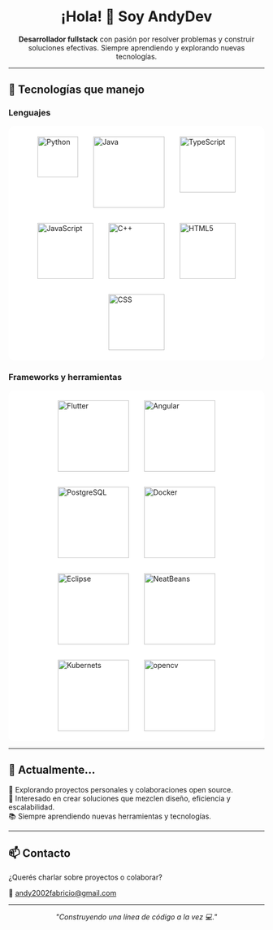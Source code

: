 <h1 align="center">¡Hola! 👋 Soy AndyDev</h1>

<p align="center">
  <b>Desarrollador fullstack</b> con pasión por resolver problemas y construir soluciones efectivas. Siempre aprendiendo y explorando nuevas tecnologías.
</p>

---

## 🧠 Tecnologías que manejo

### Lenguajes
<div style="background-color: white; padding: 20px; border-radius: 10px;">
  <div style="display: flex; gap: 30px; justify-content: center; flex-wrap: wrap;">
    <img src="https://encrypted-tbn0.gstatic.com/images?q=tbn:ANd9GcSG7cdzSCetx-lHYB2xT1sFoy2wwYbZ_21_ug&s" alt="Python" height="80">
    <img src="https://encrypted-tbn0.gstatic.com/images?q=tbn:ANd9GcReLb6hLk5P0qkPAv4gruk0sshrS_V45qHxIQ&s" alt="Java" height="140">
    <img src="https://encrypted-tbn0.gstatic.com/images?q=tbn:ANd9GcRuavOOfiTObZOkyvL-_77xIPUxycihgxUkiuh-rm5dCeDZQpkZiW5GNiSrcePQvPG9DHY&usqp=CAU" alt="TypeScript" height="110">
    <img src="https://encrypted-tbn0.gstatic.com/images?q=tbn:ANd9GcTwPSffhqBDKP-Li3YfZGFXbglfITyC1mHGBA&s" alt="JavaScript" height="110">
    <img src="https://encrypted-tbn0.gstatic.com/images?q=tbn:ANd9GcQJxI-CPJeMM6OzwxHe2ZzIHg2qX1P-JTMRFw&s" alt="C++" height="110">
    <img src="https://encrypted-tbn0.gstatic.com/images?q=tbn:ANd9GcT8WTFVfqxGIOhYIukZzENY1b6AG18Ius8cZw&s" alt="HTML5" height="110">
    <img src="https://encrypted-tbn0.gstatic.com/images?q=tbn:ANd9GcRhvYSTw2Q476FtD17sdEc97bCyLIatotOO2w&s" alt="CSS" height="110">
  </div>
</div>

### Frameworks y herramientas
<div style="background-color: white; padding: 20px; border-radius: 10px;">
  <div style="display: flex; gap: 30px; justify-content: center; flex-wrap: wrap;">
    <img src="https://encrypted-tbn0.gstatic.com/images?q=tbn:ANd9GcQRJGIF0jAytGunpp_OwBBCB581Q5HMqZozQjD-tfAKMh08FEuMzrgtsQfnsA59Td1lLJI&usqp=CAU" alt="Flutter" height="140">
    <img src="https://miro.medium.com/v2/resize:fit:1200/1*lhfGTouqSQ-fx7PRXaFI-Q.png" alt="Angular" height="140">
    <img src="https://encrypted-tbn0.gstatic.com/images?q=tbn:ANd9GcSsC9Zl9jYsLYXA9lhxDCiJD0Y_PQakXzpzMA&s" alt="PostgreSQL" height="140">
    <img src="https://encrypted-tbn0.gstatic.com/images?q=tbn:ANd9GcSJl4fp0SkQbTPU5ZxVl6AKWYuKCwM0gIhNtQ&s" alt="Docker" height="140">
    <img src="https://external-preview.redd.it/10-eclipse-plugins-for-java-and-spring-boot-development-v0-IpnwCn6fhlCch4tu4ac3rawrU_jFB9ybZUzMLJH0kMg.jpg?auto=webp&s=e6f42e482d8505e113a9434991f47deb4c4afcfa" alt="Eclipse" height="140">
    <img src="https://allpcworld.com/wp-content/uploads/2020/06/Download-NetBeans-IDE-2020.png" alt="NeatBeans" height="140">
    <img src="https://encrypted-tbn0.gstatic.com/images?q=tbn:ANd9GcSA6W30tHWh7GXGaN7cA2dZc5xXQXy_kJTxpU5bbtu5-JTYmFyu2Iftvfx_cVjaHBVdKr0&usqp=CAU" alt="Kubernets" height="140">
    <img src="https://encrypted-tbn0.gstatic.com/images?q=tbn:ANd9GcRaHJBTIHGmZu8G21kpjYViC-DAY50LCSg01Q&s" alt="opencv" height="140">
  </div>
</div>

---

## 💼 Actualmente...

🚀 Explorando proyectos personales y colaboraciones open source.  
🧩 Interesado en crear soluciones que mezclen diseño, eficiencia y escalabilidad.  
📚 Siempre aprendiendo nuevas herramientas y tecnologías.

---

## 📫 Contacto

¿Querés charlar sobre proyectos o colaborar?

📧 andy2002fabricio@gmail.com  

---

<p align="center">
  <em>"Construyendo una línea de código a la vez 💻."</em>
</p>
